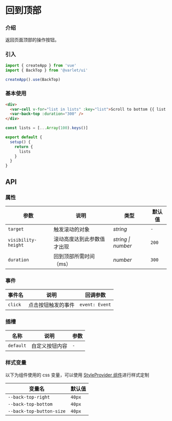 # 回到顶部

### 介绍

返回页面顶部的操作按钮。

### 引入

```js
import { createApp } from 'vue'
import { BackTop } from '@varlet/ui'

createApp().use(BackTop)
```

### 基本使用

```html
<div>
  <var-cell v-for="list in lists" :key="list">Scroll to bottom {{ list }}</var-cell>
  <var-back-top :duration="300" />
</div>
```
```javascript
const lists = [...Array(100).keys()]

export default {
  setup() {
    return {
      lists
    }
  }
}
```

## API

### 属性

| 参数 | 说明 | 类型 | 默认值 |
| ----- | -------------- | -------- | ---------- |
| `target` | 触发滚动的对象	| _string_ | `-` |
| `visibility-height` | 滚动高度达到此参数值才出现| _string \| number_ | `200` |
| `duration` | 回到顶部所需时间（ms） | _number_ | `300` |

### 事件

| 事件名 | 说明 | 回调参数 |
| ----- | -------------- | -------- |
| `click` | 点击按钮触发的事件 | `event: Event` |

### 插槽

| 名称 | 说明 | 参数 |
| ----- | -------------- | -------- |
| `default` | 自定义按钮内容 | `-` |

### 样式变量
以下为组件使用的 css 变量，可以使用 [StyleProvider 组件](#/zh-CN/style-provider)进行样式定制

| 变量名 | 默认值 |
| --- | --- |
| `--back-top-right` | `40px` |
| `--back-top-bottom` | `40px` |
| `--back-top-button-size` | `40px` |
